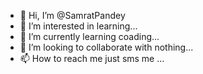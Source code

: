 - 👋 Hi, I’m @SamratPandey
- 👀 I’m interested in learning...
- 🌱 I’m currently learning coading...
- 💞️ I’m looking to collaborate with nothing...
- 📫 How to reach me just sms me
...

<!---
SamratPandey/SamratPandey is a ✨ special ✨ repository because its `README.md` (this file) appears on your GitHub profile.
You can click the Preview link to take a look at your changes.
--->
